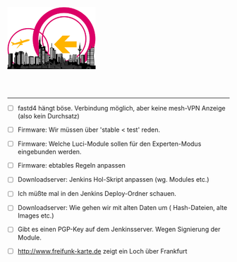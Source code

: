 ![Logo](https://raw.githubusercontent.com/oszilloskop/DiesUndDas/master/logo-ffm.png)  

<br>
<br>

---

- [ ] fastd4 hängt böse. Verbindung möglich, aber keine mesh-VPN Anzeige (also kein Durchsatz)
- [ ] Firmware: Wir müssen über 'stable < test' reden.  
- [ ] Firmware: Welche Luci-Module sollen für den Experten-Modus eingebunden werden.  
- [ ] Firmware: ebtables Regeln anpassen  
- [ ] Downloadserver: Jenkins Hol-Skript anpassen (wg. Modules etc.)  
- [ ] Ich müßte mal in den Jenkins Deploy-Ordner schauen.
- [ ] Downloadserver: Wie gehen wir mit alten Daten um ( Hash-Dateien, alte Images etc.)  
- [ ] Gibt es einen PGP-Key auf dem Jenkinsserver. Wegen Signierung der Module.

- [ ] http://www.freifunk-karte.de zeigt ein Loch über Frankfurt  
